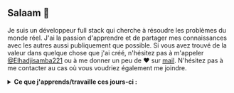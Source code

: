 ## Salaam 👋
Je suis un développeur full stack qui cherche à résoudre les problèmes du monde réel. J'ai la passion d'apprendre et de partager mes connaissances avec les autres aussi publiquement que possible. 
Si vous avez trouvé de la valeur dans quelque chose que j'ai créé, n'hésitez pas à m'appeler [@Elhadjisamba221](https://twitter.com/Elhadjisamba221/) ou à me donner un peu de ♥ sur [mail](mailto:baelhadjisamba40@gmail.com). N'hésitez pas à me contacter au cas où vous voudriez également me joindre.

<details>
 <summary><strong>Ce que j'apprends/travaille ces jours-ci :</strong></summary>
   - PHP avancé <br/>
   - JAVA <br/>
   - Angular <br/>
   - Laravel <br/>
   - Devops <br/>
   - React JS
</details>
